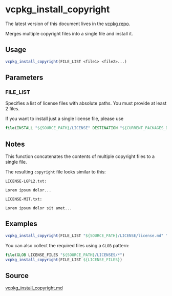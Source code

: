 # vcpkg_install_copyright

The latest version of this document lives in the [vcpkg repo](https://github.com/Microsoft/vcpkg/blob/master/docs/maintainers/vcpkg_install_copyright.md).

Merges multiple copyright files into a single file and install it.

## Usage

```cmake
vcpkg_install_copyright(FILE_LIST <file1> <file2>...)
```

## Parameters

### FILE_LIST
Specifies a list of license files with absolute paths. You must provide at least 2 files.

If you want to install just a single license file, please use

```cmake
file(INSTALL "${SOURCE_PATH}/LICENSE" DESTINATION "${CURRENT_PACKAGES_DIR}/share/${PORT}" RENAME copyright)
```

## Notes

This function concatenates the contents of multiple copyright files to a single file.

The resulting `copyright` file looks similar to this:

```
LICENSE-LGPL2.txt:

Lorem ipsum dolor...

LICENSE-MIT.txt:

Lorem ipsum dolor sit amet...
```

## Examples

```cmake
vcpkg_install_copyright(FILE_LIST "${SOURCE_PATH}/LICENSE/license.md" "${SOURCE_PATH}/LICENSE/license_gpl.md"...)
```

You can also collect the required files using a `GLOB` pattern:

```cmake
file(GLOB LICENSE_FILES "${SOURCE_PATH}/LICENSES/*")
vcpkg_install_copyright(FILE_LIST ${LICENSE_FILES})
```

## Source

[vcpkg_install_copyright.md](https://github.com/Microsoft/vcpkg/blob/master/scripts/cmake/vcpkg_install_copyright.cmake)
